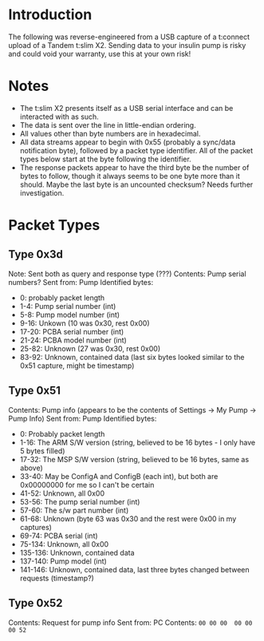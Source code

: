 # Introduction
The following was reverse-engineered from a USB capture of a t:connect upload of a Tandem t:slim X2. Sending data to your insulin pump is risky and could void your warranty, use this at your own risk!
# Notes
* The t:slim X2 presents itself as a USB serial interface and can be interacted with as such.
* The data is sent over the line in little-endian ordering.
* All values other than byte numbers are in hexadecimal.
* All data streams appear to begin with 0x55 (probably a sync/data notification byte), followed by a packet type identifier. All of the packet types below start at the byte following the identifier.
* The response packets appear to have the third byte be the number of bytes to follow, though it always seems to be one byte more than it should. Maybe the last byte is an uncounted checksum? Needs further investigation.
# Packet Types
## Type 0x3d
Note: Sent both as query and response type (???)
Contents: Pump serial numbers?
Sent from: Pump
Identified bytes:
* 0: probably packet length
* 1-4: Pump serial number (int)
* 5-8: Pump model number (int)
* 9-16: Unkown (10 was 0x30, rest 0x00)
* 17-20: PCBA serial number (int)
* 21-24: PCBA model number (int)
* 25-82: Unknown (27 was 0x30, rest 0x00)
* 83-92: Unknown, contained data (last six bytes looked similar to the 0x51 capture, might be timestamp)
## Type 0x51
Contents: Pump info (appears to be the contents of Settings -> My Pump -> Pump Info)
Sent from: Pump
Identified bytes:
* 0: Probably packet length
* 1-16: The ARM S/W version (string, believed to be 16 bytes - I only have 5 bytes filled)
* 17-32: The MSP S/W version (string, believed to be 16 bytes, same as above)
* 33-40: May be ConfigA and ConfigB (each int), but both are 0x00000000 for me so I can't be certain
* 41-52: Unknown, all 0x00
* 53-56: The pump serial number (int)
* 57-60: The s/w part number (int)
* 61-68: Unknown (byte 63 was 0x30 and the rest were 0x00 in my captures)
* 69-74:  PCBA serial (int)
* 75-134: Unknown, all 0x00
* 135-136: Unknown, contained data
* 137-140: Pump model (int)
* 141-146: Unknown, contained data, last three bytes changed between requests (timestamp?)
## Type 0x52
Contents: Request for pump info
Sent from: PC
Contents: `00 00 00  00 00 00 52`
